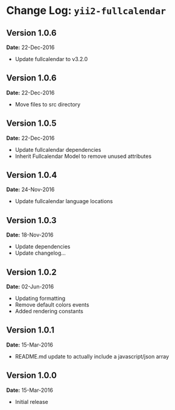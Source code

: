 Change Log: `yii2-fullcalendar`
===============================

## Version 1.0.6

**Date:** 22-Dec-2016

- Update fullcalendar to v3.2.0

## Version 1.0.6

**Date:** 22-Dec-2016

- Move files to src directory

## Version 1.0.5

**Date:** 22-Dec-2016

- Update fullcalendar dependencies
- Inherit Fullcalendar Model to remove unused attributes

## Version 1.0.4

**Date:** 24-Nov-2016

- Update fullcalendar language locations

## Version 1.0.3

**Date:** 18-Nov-2016

- Update dependencies
- Update changelog...

## Version 1.0.2

**Date:** 02-Jun-2016

- Updating formatting
- Remove default colors events
- Added rendering constants


## Version 1.0.1

**Date:** 15-Mar-2016

- README.md update to actually include a javascript/json array


## Version 1.0.0

**Date:** 15-Mar-2016

- Initial release
